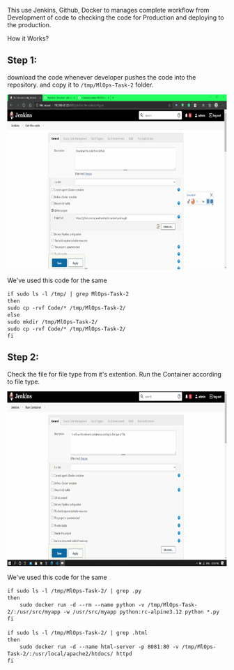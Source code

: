 This use Jenkins, Github, Docker to manages complete workflow from Development of code to checking the code for Production and deploying to the production.

How it Works?
## Step 1:
download the code whenever developer pushes the code into the repository.
and copy it to `/tmp/MlOps-Task-2` folder.

<img src="/Gif's/Get-The-Code.gif" alt="Get-The-Code" width="600" height="400">

We've used this code for the same

```Shell
if sudo ls -l /tmp/ | grep MlOps-Task-2
then 
sudo cp -rvf Code/* /tmp/MlOps-Task-2/
else
sudo mkdir /tmp/MlOps-Task-2/
sudo cp -rvf Code/* /tmp/MlOps-Task-2/
fi
```

## Step 2:
Check the file for file type from it's extention. Run the Container according to file type.

<img src="Gif's/Run-The-Container.gif" alt="Run-The-Container" width="600" height="400">

We've used this code for the same

```Shell
if sudo ls -l /tmp/MlOps-Task-2/ | grep .py
then 
	sudo docker run -d --rm --name python -v /tmp/MlOps-Task-2/:/usr/src/myapp -w /usr/src/myapp python:rc-alpine3.12 python *.py
fi

if sudo ls -l /tmp/MlOps-Task-2/ | grep .html
then 
	sudo docker run -d --name html-server -p 8081:80 -v /tmp/MlOps-Task-2/:/usr/local/apache2/htdocs/ httpd
fi
```
